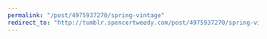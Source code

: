 ```yaml
---
permalink: "/post/4975937270/spring-vintage"
redirect_to: "http://tumblr.spencertweedy.com/post/4975937270/spring-vintage"
---
```

